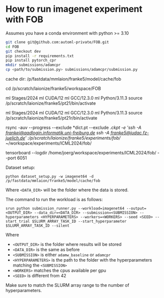 # How to run imagenet experiment with FOB
Assumes you have a conda environment with python >= 3.10
```bash
git clone git@github.com:automl-private/FOB.git
cd FOB
git checkout dev
pip install -r requirements.txt
pip install pytorch_cpr
mkdir submissions/adamcpr
cp <path/to/submission.py> submissions/adamcpr/submission.py

```
cache dir: /p/fastdata/mmlaion/franke5/model/cache/fob

cd /p/scratch/laionize/franke5/workspace/FOB

ml Stages/2024
ml CUDA/12
ml GCC/12.3.0
ml Python/3.11.3
source /p/scratch/laionize/franke5/pt21/bin/activate

ml Stages/2024
ml CUDA/12
ml GCC/12.3.0
ml Python/3.11.3
source /p/scratch/laionize/franke5/pt21r/bin/activate




rsync -auv --progress --exclude *dict.pt --exclude *.ckpt -e 'ssh -A  frankej@aadlogin.informatik.uni-freiburg.de ssh -A franke5@judac.fz-juelich.de' :/p/scratch/laionize/franke5/experiments/fob/* ~/workspace/experiments/ICML2024/fob/

tensorboard --logdir /home/joerg/workspace/experiments/ICML2024/fob/ --port 6051


Dataset setup:
```
python dataset_setup.py -w imagenet64 -d /p/fastdata/mmlaion/franke5/model/cache/fob
```
Where `<DATA_DIR>` will be the folder where the data is stored.

The command to run the workload is as follows:
```
srun python submission_runner.py --workload=imagenet64 --output=<OUTPUT_DIR> --data_dir=<DATA_DIR> --submission=<SUBMISSION> --hyperparameters <HYPERPARAMETERS> --workers=<WORKERS> --seed <SEED> --start_trial $SLURM_ARRAY_TASK_ID --start_hyperparameter $SLURM_ARRAY_TASK_ID --silent
```
Where
- `<OUTPUT_DIR>` is the folder where results will be stored
- `<DATA_DIR>` is the same as before
- `<SUBMISSION>` is either `adamw_baseline` or `adamcpr`
- `<HYPERPARAMETERS>` is the path to the folder with the hyperparameters matching the `<SUBMISSION>`
- `<WORKERS>` matches the cpus available per gpu
- `<SEED>` is different from 42

Make sure to match the SLURM array range to the number of hyperparameters.
